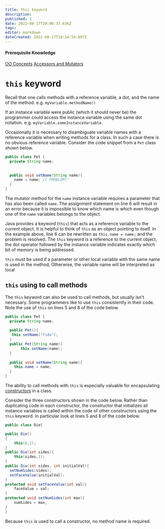 ```yaml
---
title: this keyword
description: 
published: 1
date: 2022-08-17T20:00:37.636Z
tags: 
editor: markdown
dateCreated: 2022-08-17T18:14:54.897Z
---
```


#### Prerequisite Knowledge
[OO Concepts](/ooConcepts)
[Accessors and Mutators](/ooDesign/acessorsMutators)

# `this` keyword

Recall that one calls methods with a reference variable, a dot, and the name of the method. e.g. `myVariable.methodName()` 

If an instance variable were public (which it should never be) the programmer could access the instance variable using the same dot notation. e.g. `myVariable.someInstanceVariable`.

Occasionally it is necessary to disambiguate variable names with a reference variable when writing methods for a class.  In such a case there is no obvious reference variable.   Consider the code snippet from a `Pet` class shown below.

```java
public class Pet {
  private String name;
  
  
  public void setName(String name){
    name = name; // PROBLEM!!
  }
}
```
The mutator method for the `name` instance variable requires a parameter that has also been called `name`. The assignment statement on line 6 will result in an error because it is impossible to know which name is which even though one of the `name` variables belongs to the object.

Java provides a keyword (`this`) that acts as a reference variable to the current object. It is helpful to think of `this` as an object pointing to itself. In the example above, line 6 can be rewritten as `this.name = name;` and the problem is resolved. The `this` keyword is a reference to the current object, the dot operator followed by the instance variable indicates exactly which bit of memory is being addressed.


`this` must be used if a parameter or other local variable with the same name is used in the method, Otherwise, the variable name will be interpreted as local


## `this` using to call methods

The `this` keyword can also be used to call methods, but usually isn't necessary.  Some programmers like to use `this` consistently in their code.   Note the use of `this` on lines 5 and 8 of the code below.

```java
public class Pet {
  private String name;
  
  public Pet(){
   this.setName("fido");
  }
  public Pet(String name){
  	   this.setName(name);
  }
  
  public void setName(String name){
    this.name = name; 
  }
}
```
The ability to call methods with `this` is especially valuable for encapsulating [constructors](/ooDesign/constructors) in a class. 

Consider the three constructors shown in the code below.  Rather than duplicating code in each constructor, the constructor that initializes all instance variables is called within the code of other constructors using the `this` keyword. In particular look at lines 5 and 8 of the code below.

```java
public class Die{

public Die()
{
	this(6,1);
}
public Die(int sides){
	this(sides,1);
}
public Die(int sides, int initialVal){
  setNumSides(sides);
  setFaceValue(initialVal);
}
protected void setFaceValue(int val){
	faceValue = val;
}
protected void setNumSides(int max){
	numSides = max;
}
}
```
Because `this` is used to call a constructor, no method name is required.


